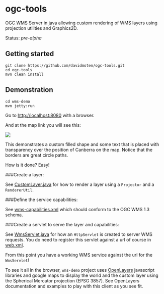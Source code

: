 ogc-tools
=============

[OGC WMS](http://www.opengeospatial.org/standards/wms) Server in java allowing custom rendering of WMS layers using projection utilities and Graphics2D.

Status: *pre-alpha*

Getting started
-------------------

```
git clone https://github.com/davidmoten/ogc-tools.git
cd ogc-tools
mvn clean install
```

Demonstration
-----------------
```
cd wms-demo
mvn jetty:run
```

Go to [http://localhost:8080](http://localhost:8080/wms-demo) with a browser.

And at the map link you will see this:

<img src="https://raw.githubusercontent.com/davidmoten/ogc-tools/master/src/docs/demo.png"/>

This demonstrates a custom filled shape and some text that is placed with transparency over the position of Canberra on the map. Notice that the borders are great circle paths.

How is it done? Easy!

###Create a layer:

See [CustomLayer.java](https://github.com/davidmoten/ogc-tools/blob/master/wms-demo/src/main/java/com/github/davidmoten/geo/wms/demo/CustomLayer.java) for how to render a layer using a ```Projector``` and a ```RendererUtil```.

###Define the service capabilities:

See [wms-capabilities.xml](https://github.com/davidmoten/ogc-tools/blob/master/wms-demo%2Fsrc%2Fmain%2Fresources%2Fwms-capabilities.xml) which should conform to the OGC WMS 1.3 schema.

###Create a servlet to serve the layer and capabilities:

See [WmsServlet.java](https://github.com/davidmoten/ogc-tools/blob/master/wms-demo%2Fsrc%2Fmain%2Fjava%2Fcom%2Fgithub%2Fdavidmoten%2Fgeo%2Fwms%2Fdemo%2FWmsServlet.java) for how an ```HttpServlet``` is created to server WMS requests. You do need to register this servlet against a url of course in [web.xml](https://github.com/davidmoten/ogc-tools/blob/master/wms-demo/src/main/webapp/WEB-INF/web.xml).

From this point you have a working WMS service against the url for the ```WmsServlet```!

To see it all in the browser, ```wms-demo``` project uses [OpenLayers](http://openlayers.org/) javascript libraries and google maps to display the world and the custom layer using the Spherical Mercator projection (EPSG 3857). See OpenLayers documentation and examples to play with this client as you see fit.



